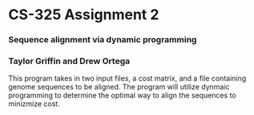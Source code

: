 # CS-325 Assignment 2
### Sequence alignment via dynamic programming
### Taylor Griffin and Drew Ortega

This program takes in two input files, a cost matrix, and a file containing genome sequences to be aligned. The program will utilize dynmaic programming to determine the optimal way to align the sequences to minizmize cost.